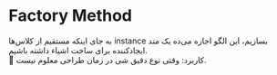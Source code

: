 # Factory Method
به جای اینکه مستقیم از کلاس‌ها instance بسازیم، این الگو اجازه می‌ده یک متد ایجادکننده برای ساخت اشیاء داشته باشیم.  
📌 کاربرد: وقتی نوع دقیق شی در زمان طراحی معلوم نیست.
